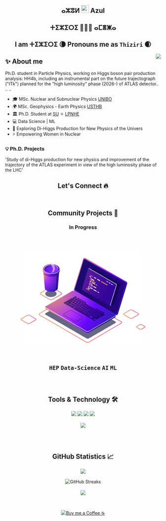 ## <h2 align="center"> ⴰⵣⵓⵍ <img src="https://media.giphy.com/media/hvRJCLFzcasrR4ia7z/giphy.gif" height="25px" width="25px"> Azul
### <h2 align="center"> ⵜⵉⵣⵉⵔⵉ 👩🏻‍💻 ⴰⵎⴻⵥⴰ </h1>
#### <h2 align="center"> I am ⵜⵉⵣⵉⵔⵉ 🌘 Pronouns me as `Thiziri` 🌒</h1>
</div>

<img align="right"  src="https://user-images.githubusercontent.com/53329034/123502306-0fcdfc80-d669-11eb-87e4-d24cccfbbd00.gif" />

<h2 align=""> ✨ About me </h2>
Ph.D. student in Particle Physics, working on Higgs boson pair production analysis: HH<arrow>4b, including an instrumental part on the future trajectograph ("ITk") planned for the "high luminosity" phase (2026-) of ATLAS detector..
..
..

- 🎓 MSc. Nuclear and Subnuclear Physics [UNIBO](https://www.unibo.it/it) 
- 🌍 MSc. Geophysics - Earth Physics [USTHB](https://www.usthb.dz) 
- 🏛 Ph.D. Student at [SU](https://www.sorbonne-universite.fr) ⚛️ [LPNHE](http://lpnhe.in2p3.fr)
- 💻 Data Science | ML  
- 🔭 Exploring Di-Higgs Production for New Physics of the Univers
- ⚡ Empowering Women in Nuclear

### 💡 Ph.D. Projects

'Study of di-Higgs production for new physics and improvement of the trajectory of the ATLAS experiment in view of the high luminosity phase of the LHC'

<h2 align="center"> Let's Connect 🔥</h2>
<div align="center">

<br><h2 align="center"> Community Projects 🚀</h2>

### In Progress 
<br><h2 align="center"> <img align="center" alt="Programming" src="coding.png" height="300" />
> 
<br>

`HEP` `Data-Science` `AI` `ML` <br>   

<br><h2 align="center"> Tools & Technology 🛠</h2>

<div align="center">
<!-- <p align="center"></p> -->
<img src="https://img.shields.io/badge/C++-00599C?style=flat-square&logo=cplusplus&logoColor=white" />
<img src="https://img.shields.io/badge/C_Sharp-239120?style=flat-square&logo=csharp&logoColor=white" />
<img src="https://img.shields.io/badge/Python-FFD43B?style=flat-square&logo=python&logoColor=white"/>
<img src="https://img.shields.io/badge/Git-F05032?style=flat-square&logo=git&logoColor=white" />
<!--  
<img src="https://img.shields.io/badge/Java-007396?style=flat-square&logo=java&logoColor=white" />
<img src="https://img.shields.io/badge/JavaScript-F7DF1E?style=flat-square&logo=javascript&logoColor=white" />
<img src="https://img.shields.io/badge/Flutter-02569B?style=flat-square&logo=flutter&logoColor=white" />
<img src="https://img.shields.io/badge/Dart-0175C2?style=flat-square&logo=dart&logoColor=white" />
<img src="https://img.shields.io/badge/firebase-ffca28?style=flat-square&logo=firebase&logoColor=white" />
<img src="https://img.shields.io/badge/Adobe_Photoshop-00aeff?style=flat-square&logo=Adobe%20photoshop&logoColor=white"/>
<img src="https://img.shields.io/badge/Adobe_Illustrator-ff9900?style=flat-square&logo=Adobe-illustrator&logoColor=white" />
<img src="https://img.shields.io/badge/Adobe_XD-FF61F6?style=flat-square&logo=Adobe%20XD&logoColor=white" />
-->
<br><br>
<img align="center"  src="https://github-readme-stats.vercel.app/api/top-langs/?username=ThiziriAmezza&theme=dark&layout=compact&langs_count=20&hide_title=true"/>
</div>
<br>

<br><h2 align="center"> GitHub Statistics 📈 </h2>

<div align="center">
    <img align="center" src="https://github-readme-stats.vercel.app/api?username=ThiziriAmezza&theme=dark&hide_title=true&include_all_commits=true"/>
</div><br>
<div align="center">  
<img alt="GitHub Streaks" src="https://github-readme-streak-stats.herokuapp.com/?user=ThiziriAmezza"> <br><br> 
<img align="center" src="https://github-profile-trophy.vercel.app/?username=ThiziriAmezza&margin-w=15&margin-h=15" />
</div>
<br>

<div align="center"><br>
<p><a href="https://www.buymeacoffee.com/ThiziriAmezza"> <img align="center" src="https://cdn.buymeacoffee.com/buttons/v2/default-yellow.png" height="40" width="168" alt="Buy me a Coffee ☕" /></a></p>
</div>

